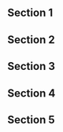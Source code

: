 <script>
  document.title = "Overrides - GCP";
</script>
## Section 1


## Section 2


## Section 3


## Section 4


## Section 5
